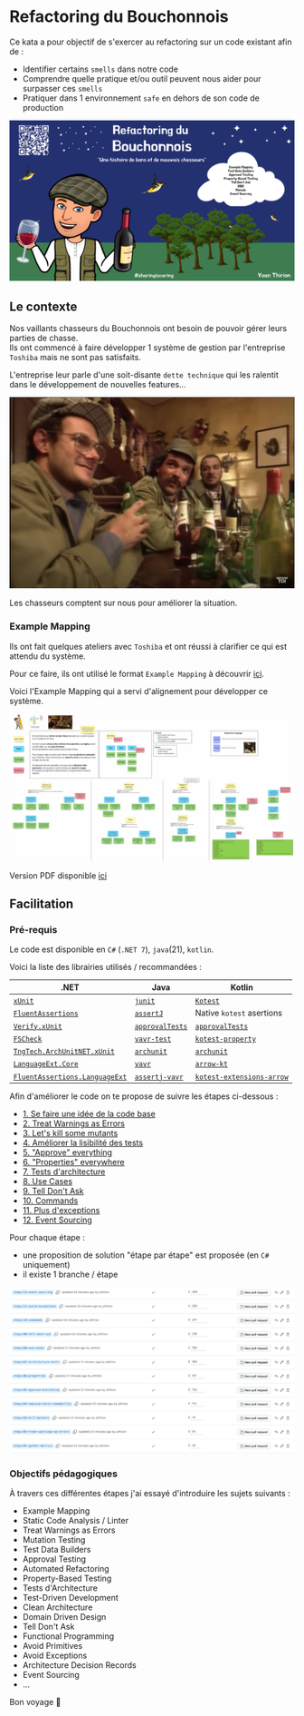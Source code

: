 # Refactoring du Bouchonnois
Ce kata a pour objectif de s'exercer au refactoring sur un code existant afin de :
- Identifier certains `smells` dans notre code
- Comprendre quelle pratique et/ou outil peuvent nous aider pour surpasser ces `smells`
- Pratiquer dans 1 environnement `safe` en dehors de son code de production

![Refactoring du Bouchonnois](img/refactoring-du-bouchonnois.webp)

## Le contexte
Nos vaillants chasseurs du Bouchonnois ont besoin de pouvoir gérer leurs parties de chasse.  
Ils ont commencé à faire développer 1 système de gestion par l'entreprise `Toshiba` mais ne sont pas satisfaits.  

L'entreprise leur parle d'une soit-disante `dette technique` qui les ralentit dans le développement de nouvelles features...

[![Les Inconnus](img/inconnus.webp)](https://youtu.be/QuGcoOJKXT8?si=N0e-w8GhgEnrBWv4)

Les chasseurs comptent sur nous pour améliorer la situation.

### Example Mapping
Ils ont fait quelques ateliers avec `Toshiba` et ont réussi à clarifier ce qui est attendu du système.

Pour ce faire, ils ont utilisé le format `Example Mapping` à découvrir [ici](https://xtrem-tdd.netlify.app/Flavours/Practices/example-mapping).

Voici l'Example Mapping qui a servi d'alignement pour développer ce système.

![Refactoring du Bouchonnois](example-mapping/example-mapping.webp)

Version PDF disponible [ici](example-mapping/example-mapping.pdf)

## Facilitation
### Pré-requis
Le code est disponible en `C#` (`.NET 7`), `java`(21), `kotlin`.

Voici la liste des librairies utilisés / recommandées :

| .NET                                                                                          | Java                                                               | Kotlin                                                                                                 |
|-----------------------------------------------------------------------------------------------|--------------------------------------------------------------------|--------------------------------------------------------------------------------------------------------|
| [`xUnit`](https://xunit.net/)                                                                 | [`junit`](https://junit.org/junit5/)                               | [`Kotest`](https://kotest.io/)                                                                         |
| [`FluentAssertions`](https://fluentassertions.com/)                                           | [`assertJ`](https://joel-costigliola.github.io/assertj/)           | Native `kotest` asertions                                                                              |
| [`Verify.xUnit`](https://github.com/VerifyTests/Verify)                                       | [`approvalTests`](https://github.com/approvals/approvaltests.java) | [`approvalTests`](https://github.com/approvals/approvaltests.java)                                     |
| [`FSCheck`](https://fscheck.github.io/FsCheck/)                                               | [`vavr-test`](https://github.com/vavr-io/vavr-test)                | [`kotest-property`](https://kotest.io/docs/proptest/property-based-testing.html)                       |
| [`TngTech.ArchUnitNET.xUnit`](https://archunitnet.readthedocs.io/en/latest/)                  | [`archunit`](https://www.archunit.org/)                            | [`archunit`](https://www.archunit.org/)                                                                |
| [`LanguageExt.Core`](https://github.com/louthy/language-ext)                                  | [`vavr`](https://www.vavr.io/)                                     | [`arrow-kt`](https://arrow-kt.io/)                                                                     |
| [`FluentAssertions.LanguageExt`](https://www.nuget.org/packages/FluentAssertions.LanguageExt) | [`assertj-vavr`](https://github.com/assertj/assertj-vavr)          | [`kotest-extensions-arrow`](https://github.com/kotest/kotest-extensions-arrow#kotest-extensions-arrow) |

Afin d'améliorer le code on te propose de suivre les étapes ci-dessous :

- [1. Se faire une idée de la code base](facilitation/01.gather-metrics.md)
- [2. Treat Warnings as Errors](facilitation/02.treat-warnings-as-errors.md)
- [3. Let's kill some mutants](facilitation/03.kill-mutants.md)
- [4. Améliorer la lisibilité des tests](facilitation/04.improve-tests-readability.md)
- [5. "Approve" everything](facilitation/05.approve-everything.md)
- [6. "Properties" everywhere](facilitation/06.properties.md)
- [7. Tests d'architecture](facilitation/07.architecture-tests.md)
- [8. Use Cases](facilitation/08.use-cases.md)
- [9. Tell Don't Ask](facilitation/09.tell-dont-ask.md)
- [10. Commands](facilitation/10.commands.md)
- [11. Plus d'exceptions](facilitation/11.avoid-exceptions.md)
- [12. Event Sourcing](facilitation/12.event-sourcing.md)

Pour chaque étape :
- une proposition de solution "étape par étape" est proposée (en `C#` uniquement)
- il existe 1 branche / étape

![Branches](img/branches.webp)

### Objectifs pédagogiques
À travers ces différentes étapes j'ai essayé d'introduire les sujets suivants :
- Example Mapping
- Static Code Analysis / Linter
- Treat Warnings as Errors
- Mutation Testing
- Test Data Builders
- Approval Testing
- Automated Refactoring
- Property-Based Testing
- Tests d'Architecture
- Test-Driven Development
- Clean Architecture
- Domain Driven Design
- Tell Don't Ask
- Functional Programming
- Avoid Primitives
- Avoid Exceptions
- Architecture Decision Records
- Event Sourcing
- ...

Bon voyage 🤩
